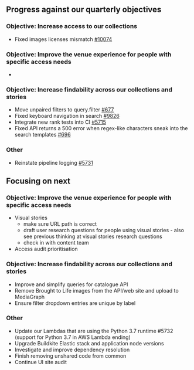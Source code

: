 ## Progress against our quarterly objectives

### Objective: Increase access to our collections
- Fixed images licenses mismatch [#10074](https://github.com/wellcomecollection/wellcomecollection.org/issues/10074)

### Objective: Improve the venue experience for people with specific access needs
- 

### Objective: Increase findability across our collections and stories
- Move unpaired filters to query.filter [#677](https://github.com/wellcomecollection/catalogue-api/issues/677)
- Fixed keyboard navigation in search [#9826](https://github.com/wellcomecollection/wellcomecollection.org/issues/9826)
- Integrate new rank tests into CI [#5715](https://github.com/wellcomecollection/platform/issues/5715)
- Fixed API returns a 500 error when regex-like characters sneak into the search templates [#696](https://github.com/wellcomecollection/catalogue-api/issues/696)

### Other
- Reinstate pipeline logging [#5731](https://github.com/wellcomecollection/platform/issues/5731)


## Focusing on next

### Objective: Improve the venue experience for people with specific access needs
-  Visual stories
    - make sure URL path is correct
    - draft user research questions for people using visual stories - also see previous thinking at visual stories research questions
    - check in with content team
- Access audit prioritisation

### Objective: Increase findability across our collections and stories
-	Improve and simplify queries for catalogue API
-	Remove Brought to Life images from the API/web site and upload to MediaGraph
-	Ensure filter dropdown entries are unique by label

### Other
- Update our Lambdas that are using the Python 3.7 runtime #5732 (support for Python 3.7 in AWS Lambda ending)
- Upgrade Buildkite Elastic stack and application node versions
- Investigate and improve dependency resolution
- Finish removing unshared code from common
- Continue UI site audit
